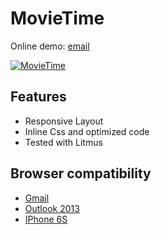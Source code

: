 # MovieTime
Online demo: [email](http://ann-pavlova.github.io/movieTime)

[![MovieTime](https://i.imgur.com/DDNMVAG.png)](http://ann-pavlova.github.io/movieTime)

## Features
- Responsive Layout
- Inline Css and optimized code
- Tested with Litmus

## Browser compatibility
- [Gmail](http://i.imgur.com/i5F53LY.jpg)
- [Outlook 2013](http://i.imgur.com/o6FDDqi.jpg)
- [IPhone 6S](http://i.imgur.com/iTJcHSR.png) 

